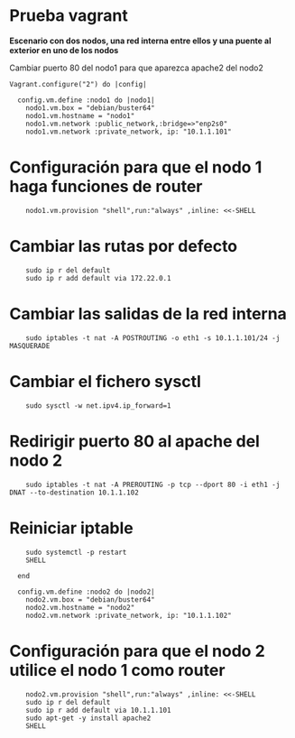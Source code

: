 # Prueba vagrant

**Escenario con dos nodos, una red interna entre ellos y una puente al exterior en uno de los nodos**

Cambiar puerto 80 del nodo1 para que aparezca apache2 del nodo2

~~~
Vagrant.configure("2") do |config|

  config.vm.define :nodo1 do |nodo1|
    nodo1.vm.box = "debian/buster64"
    nodo1.vm.hostname = "nodo1"
    nodo1.vm.network :public_network,:bridge=>"enp2s0"
    nodo1.vm.network :private_network, ip: "10.1.1.101"
~~~
# Configuración para que el nodo 1 haga funciones de router
~~~
	nodo1.vm.provision "shell",run:"always" ,inline: <<-SHELL
~~~	
# Cambiar las rutas por defecto
~~~
	sudo ip r del default
	sudo ip r add default via 172.22.0.1
~~~
# Cambiar las salidas de la red interna
~~~
	sudo iptables -t nat -A POSTROUTING -o eth1 -s 10.1.1.101/24 -j MASQUERADE
~~~
# Cambiar el fichero sysctl
~~~
	sudo sysctl -w net.ipv4.ip_forward=1
~~~
# Redirigir puerto 80 al apache del nodo 2
~~~
	sudo iptables -t nat -A PREROUTING -p tcp --dport 80 -i eth1 -j DNAT --to-destination 10.1.1.102
~~~
# Reiniciar iptable
~~~
	sudo systemctl -p restart
   	SHELL

  end
~~~
~~~
  config.vm.define :nodo2 do |nodo2|
    nodo2.vm.box = "debian/buster64"
    nodo2.vm.hostname = "nodo2"
    nodo2.vm.network :private_network, ip: "10.1.1.102"
~~~ 
# Configuración para que el nodo 2 utilice el nodo 1 como router
~~~ 
	nodo2.vm.provision "shell",run:"always" ,inline: <<-SHELL
	sudo ip r del default
	sudo ip r add default via 10.1.1.101
	sudo apt-get -y install apache2
	SHELL
~~~

